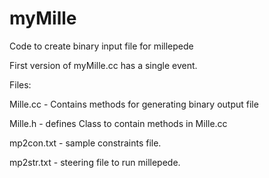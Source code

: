 # myMille
Code to create binary input file for millepede

First version of myMille.cc has a single event.

Files: 

Mille.cc - Contains methods for generating binary output file

Mille.h - defines Class to contain methods in Mille.cc

mp2con.txt - sample constraints file.

mp2str.txt - steering file to run millepede.
